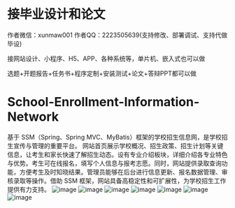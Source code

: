 # 接毕业设计和论文
作者微信：xunmaw001  作者QQ：2223505639(支持修改、部署调试、支持代做毕设)

接网站设计、小程序、H5、APP、各种系统等，单片机、嵌入式也可以做

选题+开题报告+任务书+程序定制+安装测试+论文+答辩PPT都可以做
# School-Enrollment-Information-Network
基于 SSM（Spring、Spring MVC、MyBatis）框架的学校招生信息网，是学校招生宣传与管理的重要平台。  网站首页展示学校概况、招生政策、招生计划等关键信息，让考生和家长快速了解招生动态。设有专业介绍板块，详细介绍各专业特色与优势。考生可在线报名，填写个人信息与报考志愿。同时，网站提供录取查询功能，方便考生及时知晓结果。管理员能够在后台进行信息更新、报名数据管理、审核录取等操作。借助 SSM 框架，网站具备高稳定性和可扩展性，为学校招生工作提供有力支持。 
![image](https://github.com/user-attachments/assets/cea6f7de-6dcf-4160-9132-f73737a0a576)
![image](https://github.com/user-attachments/assets/0dcd05f7-0f62-446d-b1e0-c05b3751aee4)
![image](https://github.com/user-attachments/assets/86307d2e-d107-4370-b15c-ab85de46839e)
![image](https://github.com/user-attachments/assets/a7e74ba1-0661-4224-875e-d69dfad02390)
![image](https://github.com/user-attachments/assets/642cee8b-017d-4f08-8b84-8b9d441254d3)
![image](https://github.com/user-attachments/assets/fb1a7e8c-4f2f-4447-8af8-4c850bba4a54)
![image](https://github.com/user-attachments/assets/d7a451db-e52a-4576-a020-22b9b2349143)
